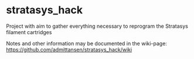 # stratasys_hack
Project with aim to gather everything necessary to reprogram the Stratasys filament cartridges

Notes and other information may be documented in the wiki-page: https://github.com/admittansen/stratasys_hack/wiki

